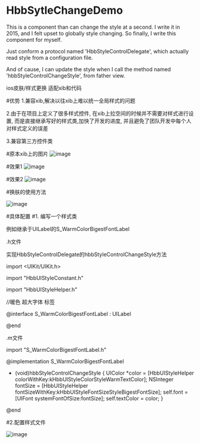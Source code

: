 # HbbSytleChangeDemo

This is a component than can change the style at a second.
I write it in 2015, and I felt upset to globally style changing. 
So finally, I write this component for myself.

Just conform a protocol named 'HbbStyleControlDelegate', which actually read style from a configuration file.

And of cause, I can update the style when I call the method named 'hbbStyleControlChangeStyle', from father view.

ios皮肤/样式更换 适配xib和代码

#优势
1.兼容xib,解决以往xib上难以统一全局样式的问题

2.由于在项目上定义了很多样式控件, 在xib上拉空间的时候并不需要对样式进行设置, 而是直接继承写好的样式类,加快了开发的进度, 并且避免了团队开发中每个人对样式定义的误差

3.兼容第三方控件类

#原本xib上的图片
  ![image](https://github.com/iosApem/HbbSytleChangeDemo/blob/master/xib%E6%95%88%E6%9E%9C%E5%9B%BE.png)

#效果1
![image](https://github.com/iosApem/HbbSytleChangeDemo/blob/master/%E6%8D%A2%E8%82%A4%E5%90%8E%E7%9A%84%E6%95%88%E6%9E%9C%E5%9B%BE1.png)

#效果2
![image](https://github.com/iosApem/HbbSytleChangeDemo/blob/master/%E6%95%88%E6%9E%9C%E5%9B%BE2.png)

#换肤的使用方法

![image](https://github.com/iosApem/HbbSytleChangeDemo/blob/master/%E4%BD%BF%E7%94%A8%E6%96%B9%E6%B3%951.png)

#具体配置
#1. 编写一个样式类

例如继承于UILabel的S_WarmColorBigestFontLabel 

.h文件

实现HbbStyleControlDelegate的hbbStyleControlChangeStyle方法

import <UIKit/UIKit.h>

import "HbbUIStyleConstant.h"

import "HbbUIStyleHelper.h"

//暖色 超大字体 标签

@interface S_WarmColorBigestFontLabel : UILabel<HbbStyleControlDelegate>

@end

.m文件

import "S_WarmColorBigestFontLabel.h"

@implementation S_WarmColorBigestFontLabel

- (void)hbbStyleControlChangeStyle
{
    UIColor *color = [HbbUIStyleHelper colorWithKey:kHbbUIStyleColorStyleWarmTextColor];
    NSInteger fontSize = [HbbUIStyleHelper fontSizeWithKey:kHbbUIStyleFontSizeStyleBigestFontSize];
    self.font = [UIFont systemFontOfSize:fontSize];
    self.textColor = color;
}

@end

#2.配置样式文件

![image](https://github.com/iosApem/HbbSytleChangeDemo/blob/master/%E9%85%8D%E7%BD%AE%E6%96%87%E4%BB%B61.png)
